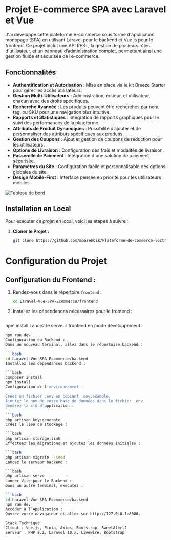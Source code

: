 # Projet E-commerce SPA avec Laravel et Vue

J'ai développé cette plateforme e-commerce sous forme d'application monopage (SPA) en utilisant Laravel pour le backend et Vue.js pour le frontend. Ce projet inclut une API REST, la gestion de plusieurs rôles d'utilisateur, et un panneau d’administration complet, permettant ainsi une gestion fluide et sécurisée de l’e-commerce.

## Fonctionnalités
- **Authentification et Autorisation** : Mise en place via le kit Breeze Starter pour gérer les accès utilisateurs.
- **Gestion Multi-Utilisateurs** : Administration, éditeur, et utilisateur, chacun avec des droits spécifiques.
- **Recherche Avancée** : Les produits peuvent être recherchés par nom, tag, ou SKU pour une navigation plus intuitive.
- **Rapports et Statistiques** : Intégration de rapports graphiques pour le suivi des performances de la plateforme.
- **Attributs de Produit Dynamiques** : Possibilité d’ajouter et de personnaliser des attributs spécifiques aux produits.
- **Gestion des Coupons** : Ajout et gestion de coupons de réduction pour les utilisateurs.
- **Options de Livraison** : Configuration des frais et modalités de livraison.
- **Passerelle de Paiement** : Intégration d'une solution de paiement sécurisée.
- **Paramètres du Site** : Configuration facile et personnalisable des options globales du site.
- **Design Mobile-First** : Interface pensée en priorité pour les utilisateurs mobiles.

![Tableau de bord](https://i.ibb.co/zb5z8jw/spa1.png)

## Installation en Local

Pour exécuter ce projet en local, voici les étapes à suivre :

1. **Cloner le Projet :**
   ```bash
   git clone https://github.com/mbarekbik/Plateforme-de-commerce-lectronique.git
# Configuration du Projet

## Configuration du Frontend :

1. Rendez-vous dans le répertoire `frontend` :
   ```bash
   cd Laravel-Vue-SPA-Ecommerce/frontend
2. Installez les dépendances nécessaires pour le frontend :

   ```bash
npm install
Lancez le serveur frontend en mode développement :

   ```bash
npm run dev
Configuration du Backend :
Dans un nouveau terminal, allez dans le répertoire backend :

   ```bash
cd Laravel-Vue-SPA-Ecommerce/backend
Installez les dépendances backend :

   ```bash
composer install
npm install
Configuration de l'environnement :

Créez un fichier .env en copiant .env.example.
Ajoutez le nom de votre base de données dans le fichier .env.
Générez la clé d'application :

   ```bash
php artisan key:generate
Créez le lien de stockage :

   ```bash
php artisan storage:link
Effectuez les migrations et ajoutez les données initiales :

   ```bash
php artisan migrate --seed
Lancez le serveur backend :

   ```bash
php artisan serve
Lancer Vite pour le Backend :
Dans un autre terminal, exécutez :

   ```bash
cd Laravel-Vue-SPA-Ecommerce/backend
npm run dev
Accéder à l’Application :
Ouvrez votre navigateur et allez sur http://127.0.0.1:8000.

Stack Technique
Client : Vue.js, Pinia, Axios, Bootstrap, SweetAlert2
Serveur : PHP 8.2, Laravel 10.x, Livewire, Bootstrap
